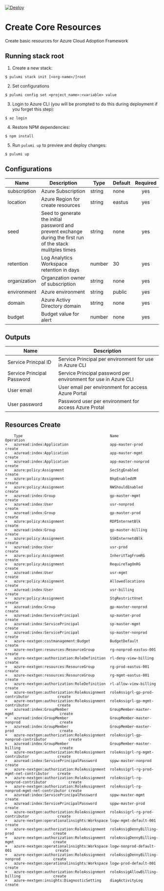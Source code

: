 [![Deploy](https://get.pulumi.com/new/button.svg)](https://app.pulumi.com/new)

# Create  Core Resources

Create basic resources for Azure Cloud Adoption Framework

## Running stack root

1.  Create a new stack:

```
$ pulumi stack init [<org-name>/]root 
```

2.  Set configurations

```
$ pulumi config set <project_name>:<variable> value 
```

3. Login to Azure CLI (you will be prompted to do this during deployment if you forget this step):

```
$ az login 
```

4.  Restore NPM dependencies:

```
$ npm install
```

5.  Run `pulumi up` to preview and deploy changes:

```
$ pulumi up
```


## Configurations


| Name | Description | Type | Default | Required |
|------|-------------|------|---------|:--------:|
|subscription| Azure Subscription| string| none| yes|
|location| Azure Region for create resources| string| eastus| yes|
|seed| Seed to generate the initial password and prevent exchange during the first run of the stack mulitples times| string| none| yes|
|retention| Log Analytics Workspace retention in days| number| 30| yes|
|organization| Organzation owner of subscription| string| none| yes|
|environment| Azure environment| string| public| yes|
|domain| Azure Activy Directory domain| string| none| yes|
|budget| Budget value for alert| number| none| yes|


## Outputs


| Name | Description | 
|------|-------------|
|Service Princpal ID| Service Principal per environment  for use in Azure CLI|
|Service Principal Password| Service Principal password per environment  for use in Azure CLI |
|User email| User email per environment  for access Azure Portal|
|User password| Password user per environment for access Azure Protal|



## Resources Create
```
    Type                                        Name                                        Operation
+   azuread:index:Application                   app-master-prod                             create
+   azuread:index:Application                   app-master-mgmt                             create
+   azuread:index:Application                   app-master-nonprod                          create
+   azure:policy:Assignment                     SecStgEnabled                               create
+   azure:policy:Assignment                     BkpEnabledVM                                create
+   azure:policy:Assignment                     NWShouldEnabled                             create
+   azuread:index:Group                         gp-master-mgmt                              create
+   azuread:index:User                          usr-nonprod                                 create
+   azuread:index:Group                         gp-master-prod                              create
+   azure:policy:Assignment                     RDPInternetBlk                              create
+   azuread:index:Group                         gp-master-billing                           create
+   azure:policy:Assignment                     SSHInternetdBlk                             create
+   azuread:index:User                          usr-prod                                    create
+   azure:policy:Assignment                     InheritTagFromRG                            create
+   azure:policy:Assignment                     RequireTagOnRG                              create
+   azuread:index:User                          usr-mgmt                                    create
+   azure:policy:Assignment                     Allowedlocations                            create
+   azuread:index:User                          usr-billing                                 create
+   azure:policy:Assignment                     StgRestrictVnet                             create
+   azuread:index:Group                         gp-master-nonprod                           create
+   azuread:index:ServicePrincipal              sp-master-prod                              create
+   azuread:index:ServicePrincipal              sp-master-mgmt                              create
+   azuread:index:ServicePrincipal              sp-master-nonprod                           create
+   azure-nextgen:costmanagement:Budget         BudgetDefault                               create
+   azure-nextgen:resources:ResourceGroup       rg-nonprod-eastus-001                       create
+   azure-nextgen:authorization:RoleDefinition  rl-deny-view-billing                        create
+   azure-nextgen:resources:ResourceGroup       rg-prod-eastus-001                          create
+   azure-nextgen:resources:ResourceGroup       rg-mgmt-eastus-001                          create
+   azure-nextgen:authorization:RoleDefinition  rl-allow-view-billing                       create
+   azure-nextgen:authorization:RoleAssignment  roleAssigrl-gp-prod-contributor             create
+   azure-nextgen:authorization:RoleAssignment  roleAssigrl-gp-mgmt-contributor             create
+   azuread:index:GroupMember                   GroupMember-master-mgmt                     create
+   azuread:index:GroupMember                   GroupMember-master-nonprod                  create
+   azuread:index:GroupMember                   GroupMember-master-prod                     create
+   azure-nextgen:authorization:RoleAssignment  roleAssigrl-gp-nonprod-contributor          create
+   azuread:index:GroupMember                   GroupMember-master-billing                  create
+   azure-nextgen:authorization:RoleAssignment  roleAssigrl-rg-mgmt-contributor             create
+   azuread:index:ServicePrincipalPassword      sppw-master-nonprod                         create
+   azure-nextgen:authorization:RoleAssignment  roleAssigrl-rg-prod-mgmt-net-contributor    create
+   azure-nextgen:authorization:RoleAssignment  roleAssigrl-rg-nonprod-contributor          create
+   azure-nextgen:authorization:RoleAssignment  roleAssigrl-rg-nonprod-mgmt-net-contributor create
+   azuread:index:ServicePrincipalPassword      sppw-master-mgmt                            create
+   azuread:index:ServicePrincipalPassword      sppw-master-prod                            create
+   azure-nextgen:authorization:RoleAssignment  roleAssigrl-rg-prod-contributor             create
+   azure-nextgen:operationalinsights:Workspace logw-mgmt-default-001                       create
+   azure-nextgen:authorization:RoleAssignment  roleAssigDennyBilling-prod                  create
+   azure-nextgen:authorization:RoleAssignment  roleAssigDennyBilling-mgmt                  create
+   azure-nextgen:operationalinsights:Workspace logw-nonprod-default-001                    create
+   azure-nextgen:authorization:RoleAssignment  roleAssigDennyBilling-nonprod               create
+   azure-nextgen:operationalinsights:Workspace logw-prod-default-001                       create
+   azure-nextgen:authorization:RoleAssignment  roleAssigAllowBilling-billing               create
+   azure-nextgen:insights:DiagnosticSetting    diagActivityLog                             create
```